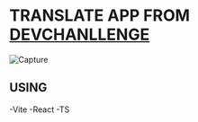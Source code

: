 # TRANSLATE APP FROM [DEVCHANLLENGE](https://devchallenges.io/)

![Capture](https://github.com/OtorresO/Translate-App/assets/161916689/bb85c2b7-f70d-44b0-a178-e1f918a09afd)

## USING
  -Vite
  -React
  -TS

